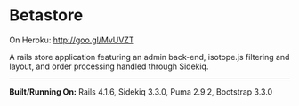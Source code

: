 # Betastore

On Heroku: http://goo.gl/MvUVZT

A rails store application featuring an admin back-end, isotope.js filtering and layout, and order processing handled through Sidekiq.

* * *

**Built/Running On:** 
Rails 4.1.6, 
Sidekiq 3.3.0, 
Puma 2.9.2, 
Bootstrap 3.3.0
